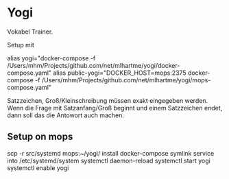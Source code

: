 # Yogi

Vokabel Trainer.

Setup mit

alias yogi="docker-compose -f /Users/mhm/Projects/github.com/net/mlhartme/yogi/docker-compose.yaml"
alias public-yogi="DOCKER_HOST=mops:2375 docker-compose -f /Users/mhm/Projects/github.com/net/mlhartme/yogi/mops-compose.yaml"

    
Satzzeichen, Groß/Kleinschreibung müssen exakt eingegeben werden. Wenn die Frage mit Satzanfang/Groß beginnt und einem Satzzeichen endet,
dann soll das die Antowort auch machen.

## Setup on mops

scp -r src/systemd mops:~/yogi/
install docker-compose
symlink service into /etc/systemd/system
systemctl daemon-reload
systemctl start yogi
systemctl enable yogi

